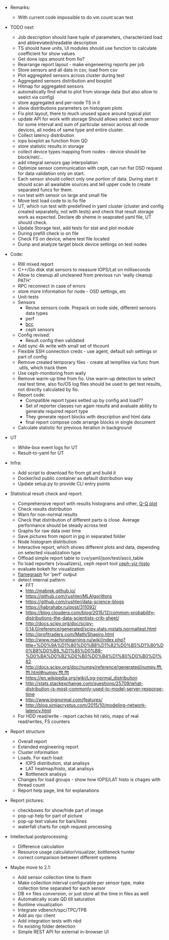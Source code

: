 * Remarks:
    * With current code impossible to do vm count scan test

* TODO next
    * Job description should have tuple of parameters, characterized load and abbreviated/readable description
    * TS should have units, UI modules should use function to calculate coefficient for show values
    * Get done iops amount from fio?
    * Rearrange report layout - make engeneering reports per job
    * Store sensors and all data in csv, load from csv
    * Plot aggregated sensors across cluster during test
    * Aggregated sensors distribution and boxplot
    * Hitmap for aggregated sensors
    * automatically find what to plot from storage data (but also allow to seelct via config)
    * store aggregated and per-node TS in it
    * show distributions parameters on histogram plots
    * Fix plot layout, there to much unused space around typical plot
    * update API for work with storage Should allows select each sensor for some interval and sum of particular sensor
      across all node devices, all nodes of same type and entire cluster.
    * Collect latency distribution
    * iops boxplot as function from QD
    * store statistic results in storage
    * collect device types mapping from nodes - device should be block/net/...
    * add integral sensors gap interpolation
    * Optimize sensor communication with ceph, can run fist OSD request for
      data validation only on start.
    * Each sensor should collect only one portion of data. During
      start it should scan all awailable sources and tell upper code to create separated funcs for them.
    * run test with sensor on large and small file
    * Move test load code to io.fio file
    * UT, which run test with predefined in yaml cluster (cluster and config created separatelly, not with tests)
      and check that result storage work as expected. Declare db sheme in seaprated yaml file, UT should check.
    * Update Storage test, add tests for stat and plot module
    * During prefill check io on file
    * Check FS on device, where test file located
    * Dump and analyze target block device settings on test nodes

* Code:
    * RW mixed report
    * C++/Go disk stat sensors to measure IOPS/Lat on milliseconds
    * Allow to cleanup all uncleaned from previous run 'wally cleanup PATH'
    * RPC reconnect in case of errors
    * store more information for node - OSD settings, etc
    * Unit-tests
    * Sensors
        - Revise sensors code. Prepack on node side, different sensors data types
        - perf
        - [bcc](https://github.com/iovisor/bcc)
        - ceph sensors
    * Config revised:
        * Result config then validated
    * Add sync 4k write with small set of thcount
    * Flexible SSH connection creds - use agent, default ssh settings or part of config
    * Remove created temporary files - create all tempfiles via func from .utils, which track them
    * Use ceph-monitoring from wally
    * Remove warm-up time from fio. Use warm-up detection to select real test time,
      also fio/OS log files should be used to get test results, not directly
      calculated by fio.
    * Report code:
        - Compatible report types setted up by config and load??
        - Set of reporter classes run again results and avaluate ability to generate required report type
        - They generate report blocks with description and html data
        - final report compose code arrange blocks in single document
    * Calculate statistic for previous iteration in background
        
* UT
    * White-box event logs for UT
    * Result-to-yaml for UT

* Infra:
    * Add script to download fio from git and build it
    * Docker/lxd public container as default distribution way
    * Update setup.py to provide CLI entry points

* Statistical result check and report:
    * Comprehensive report with results histograms and other, [Q-Q plot](https://en.wikipedia.org/wiki/Q%E2%80%93Q_plot)
    * Check results distribution
    * Warn for non-normal results
    * Check that distribution of different parts is close. Average
      performance should be steady across test
    * Graphs for raw data over time
    * Save pictures from report in jpg in separated folder
    * Node histogram distribution
    * Interactive report, which shows different plots and data,
      depending on selected visualization type
    * Offload simple report table to cvs/yaml/json/test/ascii_table
    * fio load reporters (visualizers), ceph report tool
        [ceph-viz-histo](https://github.com/cronburg/ceph-viz/tree/master/histogram)
    * evaluate bokeh for visualization
    * [flamegraph](https://www.youtube.com/watch?v=nZfNehCzGdw) for 'perf' output
    * detect internal pattern:
        - FFT
        - http://mabrek.github.io/
        - https://github.com/rushter/MLAlgorithms
        - https://github.com/rushter/data-science-blogs
        - https://habrahabr.ru/post/311092/
        - https://blog.cloudera.com/blog/2015/12/common-probability-distributions-the-data-scientists-crib-sheet/
        - http://docs.scipy.org/doc/scipy-0.14.0/reference/generated/scipy.stats.mstats.normaltest.html
        - http://profitraders.com/Math/Shapiro.html
        - http://www.machinelearning.ru/wiki/index.php?title=%D0%9A%D1%80%D0%B8%D1%82%D0%B5%D1%80%D0%B8%D0%B9_%D1%85%D0%B8-%D0%BA%D0%B2%D0%B0%D0%B4%D1%80%D0%B0%D1%82
        - http://docs.scipy.org/doc/numpy/reference/generated/numpy.fft.fft.html#numpy.fft.fft
        - https://en.wikipedia.org/wiki/Log-normal_distribution
        - http://stats.stackexchange.com/questions/25709/what-distribution-is-most-commonly-used-to-model-server-response-time
        - http://www.lognormal.com/features/
        - http://blog.simiacryptus.com/2015/10/modeling-network-latency.html
    * For HDD read/write - report caches hit ratio, maps of real read/writes, FS counters

* Report structure
    * Overall report
    * Extended engineering report
    * Cluster information
    * Loads. For each load:
        - IOPS distribution, stat analisys
        - LAT heatmap/histo, stat analisys
        - Bottleneck analisys
    * Changes for load groups - show how IOPS/LAT histo is chages with thread count
    * Report help page, link for explanations

* Report pictures:
    * checkboxes for show/hide part of image
    * pop-up help for part of picture
    * pop-up text values for bars/lines
    * waterfall charts for ceph request processing

* Intellectual postprocessing:
    * Difference calculation
    * Resource usage calculator/visualizer, bottleneck hunter
    * correct comparison between different systems

* Maybe move to 2.1:
    * Add sensor collection time to them
    * Make collection interval configurable per sensor type, make collection time separated for each sensor
    * DB <-> files conversion, or just store all the time in files as well
    * Automatically scale QD till saturation
    * Runtime visualization
    * Integrate vdbench/spc/TPC/TPB
    * Add aio rpc client
    * Add integration tests with nbd
    * fix existing folder detection
    * Simple REST API for external in-browser UI
